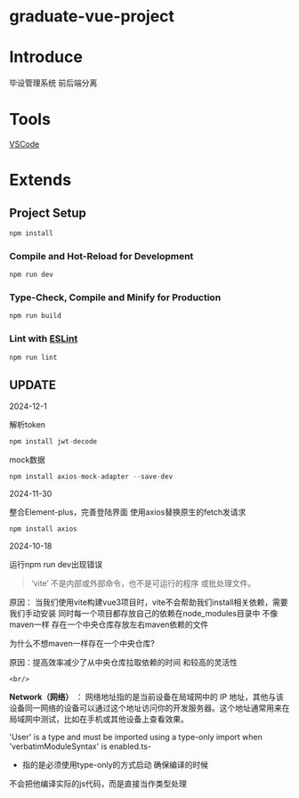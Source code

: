 # graduate-vue-project

# Introduce

毕设管理系统 前后端分离

# Tools

[VSCode](https://code.visualstudio.com/)

# Extends

## Project Setup

```sh
npm install
```

### Compile and Hot-Reload for Development

```sh
npm run dev
```

### Type-Check, Compile and Minify for Production

```sh
npm run build
```

### Lint with [ESLint](https://eslint.org/)

```sh
npm run lint
```

## UPDATE

2024-12-1

解析token

```js
npm install jwt-decode
```

mock数据

```js
npm install axios-mock-adapter --save-dev
```

2024-11-30

整合Element-plus，完善登陆界面 使用axios替换原生的fetch发请求

```js
npm install axios
```

2024-10-18

运行npm run dev出现错误

> ‘vite’ 不是内部或外部命令，也不是可运行的程序
> 或批处理文件。

原因： 当我们使用vite构建vue3项目时，vite不会帮助我们install相关依赖，需要我们手动安装 同时每一个项目都存放自己的依赖在node_modules目录中 不像maven一样 存在一个中央仓库存放左右maven依赖的文件

为什么不想maven一样存在一个中央仓库?

原因：提高效率减少了从中央仓库拉取依赖的时间 和较高的灵活性

`<br/>`

**Network（网络）** ：
网络地址指的是当前设备在局域网中的 IP 地址，其他与该设备同一网络的设备可以通过这个地址访问你的开发服务器。这个地址通常用来在局域网中测试，比如在手机或其他设备上查看效果。

'User' is a type and must be imported using a type-only import when 'verbatimModuleSyntax' is enabled.ts-

- 指的是必须使用type-only的方式启动 确保编译的时候

不会把他编译实际的js代码，而是直接当作类型处理
